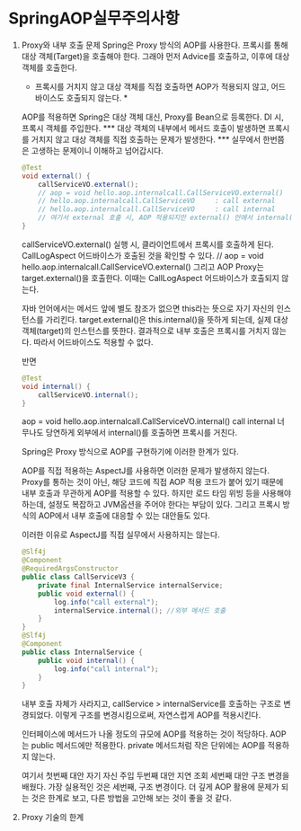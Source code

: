 # SpringAOP실무주의사항

1. Proxy와 내부 호출 문제
    Spring은 Proxy 방식의 AOP를 사용한다.
    프록시를 통해 대상 객체(Target)을 호출해야 한다.
    그래야 먼저 Advice를 호출하고, 이후에 대상 객체를 호출한다.
    * 프록시를 거치지 않고 대상 객체를 직접 호출하면 AOP가 적용되지 않고, 어드바이스도 호출되지 않는다. *

    AOP를 적용하면 Spring은 대상 객체 대신, Proxy를 Bean으로 등록한다.
    DI 시, 프록시 객체를 주입한다.
    *** 대상 객체의 내부에서 메서드 호출이 발생하면 프록시를 거치지 않고 대상 객체를 직접 호출하는 문제가 발생한다. ***
    실무에서 한번쯤은 고생하는 문제이니 이해하고 넘어갑시다.

    ```java
    @Test
    void external() {
        callServiceVO.external();
        // aop = void hello.aop.internalcall.CallServiceVO.external()
        // hello.aop.internalcall.CallServiceVO     : call external
        // hello.aop.internalcall.CallServiceVO     : call internal
        // 여기서 external 호출 시, AOP 적용되지만 external() 안에서 internal() 호출 시, AOP가 적용되지 않았다.
    }
    ```
    callServiceVO.external() 실행 시, 클라이언트에서 프록시를 호출하게 된다.
    CallLogAspect 어드바이스가 호출된 것을 확인할 수 있다. // aop = void hello.aop.internalcall.CallServiceVO.external()
    그리고 AOP Proxy는 target.external()을 호출한다.
    이때는 CallLogAspect 어드바이스가 호출되지 않는다.

    자바 언어에서는 메서드 앞에 별도 참조가 없으면 this라는 뜻으로 자기 자신의 인스턴스를 가리킨다.
    target.external()은 this.internal()을 뜻하게 되는데, 실제 대상 객체(target)의 인스턴스를 뜻한다.
    결과적으로 내부 호출은 프록시를 거치지 않는다.
    따라서 어드바이스도 적용할 수 없다.

    반면
    ```java
    @Test
    void internal() {
        callServiceVO.internal();
    }
    ```
    aop = void hello.aop.internalcall.CallServiceVO.internal()
    call internal
    너무나도 당연하게 외부에서 internal()를 호출하면 프록시를 거친다.

    Spring은 Proxy 방식으로 AOP를 구현하기에 이러한 한계가 있다.

    AOP를 직접 적용하는 AspectJ를 사용하면 이러한 문제가 발생하지 않는다.
    Proxy를 통하는 것이 아닌, 해당 코드에 직접 AOP 적용 코드가 붙어 있기 때문에 내부 호출과 무관하게 AOP를 적용할 수 있다.
    하지만 로드 타임 위빙 등을 사용해야 하는데, 설정도 복잡하고 JVM옵션을 주어야 한다는 부담이 있다.
    그리고 프록시 방식의 AOP에서 내부 호출에 대응할 수 있는 대안들도 있다.

    이러한 이유로 AspectJ를 직접 실무에서 사용하지는 않는다.

    ```java
    @Slf4j
    @Component
    @RequiredArgsConstructor
    public class CallServiceV3 {
        private final InternalService internalService;
        public void external() {
            log.info("call external");
            internalService.internal(); //외부 메서드 호출
        }
    }
    @Slf4j
    @Component
    public class InternalService {
        public void internal() {
            log.info("call internal");
        }
    }
    ```

    내부 호출 자체가 사라지고, callService > internalService를 호출하는 구조로 변경되었다.
    이렇게 구조를 변경시킴으로써, 자연스럽게 AOP를 적용시킨다.

    인터페이스에 메서드가 나올 정도의 규모에 AOP를 적용하는 것이 적당하다.
    AOP는 public 메서드에만 적용한다.
    private 메서드처럼 작은 단위에는 AOP를 적용하지 않는다.

    여기서
    첫번째 대안 자기 자신 주입
    두번째 대안 지연 조회
    세번째 대안 구조 변경을 배웠다.
    가장 실용적인 것은 세번째, 구조 변경이다.
    더 깊게 AOP 활용에 문제가 되는 것은 한계로 보고, 다른 방법을 고안해 보는 것이 좋을 것 같다.

2. Proxy 기술의 한계


